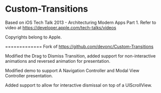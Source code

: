 Custom-Transitions
==================

Based on iOS Tech Talk 2013 - Architecturing Modern Apps Part 1. Refer to video at https://developer.apple.com/tech-talks/videos

Copyrights belong to Apple.


=============
Fork of https://github.com/devonc/Custom-Transitions

Modified the Drag to Dismiss Transition, added support for non-interactive animations and reversed animation for presentation.

Modified demo to support A Navigation Controller and Modal View Controller presentation.

Added support to allow for interactive dismissal on top of a UIScrollView.